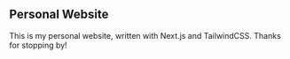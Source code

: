 ## Personal Website

This is my personal website, written with Next.js and TailwindCSS.
Thanks for stopping by!